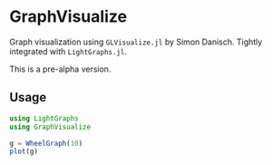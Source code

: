# GraphVisualize
Graph visualization using `GLVisualize.jl` by Simon Danisch. Tightly integrated
with `LightGraphs.jl`.

This is a pre-alpha version.

## Usage
```julia
using LightGraphs
using GraphVisualize

g = WheelGraph(10)
plot(g)
```
